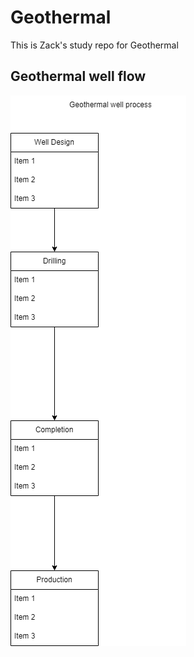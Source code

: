 # Geothermal
This is Zack's study repo for Geothermal
## Geothermal well flow

![Geothermal well flow](https://github.com/zackbanff/Geothermal/blob/main/Geothermal%20well%20flow.drawio.png)
